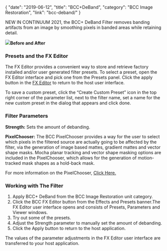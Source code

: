 {
"date": "2019-06-12",
"title": "BCC+DeBand",
"category": "BCC Image Restoration",
"link": "bcc-deband/"
}

 
NEW IN CONTINUUM 2021, the BCC+ DeBand Filter removes banding artifacts from an image by smoothing pixels in banded areas while retaining detail. 


![](https://borisfx-com-res.cloudinary.com/image/upload//documentation/continuum/uploads/2020/10/Image_204.png)**Before and After**
### Presets and the FX Editor


The FX Editor provides a convenient way to store and retrieve factory installed and/or user generated filter presets. To select a preset, open the FX Editor interface and pick one from the Presets panel. Click the apply button in the [FX Editor](/documentation/continuum/bcc-fx-editor) to return to the host user interface. 


To save a custom preset, click the “Create Custom Preset” icon in the top right corner of the parameter list, next to the filter name, set a name for the new custom preset in the dialog that appears and click done. 


### Filter Parameters


**Strength:** Sets the amount of debanding.


**PixelChooser:**  The BCC PixelChooser provides a way for the user to select which pixels in the filtered source are actually going to be affected by the filter, via the generation of image based mattes, gradient mattes and vector shape masks. Mocha planar tracking and vector shape masking options are included in the PixelChooser, which allows for the generation of motion-tracked mask shapes as a hold-back mask. 


For more information on the PixelChooser, [Click Here.﻿](/documentation/continuum/)


### Working with The Filter


1. Apply BCC+ DeBand from the BCC Image Restoration unit category.
2. Click the BCC FX Editor button from the Effects and Presets banner.The FX Editor user interface opens and consists of Presets, Parameters and Viewer windows.
3. Try out some of the presets.
4. Adjust the Strength parameter to manually set the amount of debanding.
5. Click the Apply button to return to the host application.


The values of the parameter adjustments in the FX Editor user interface are transferred to your host application.



 